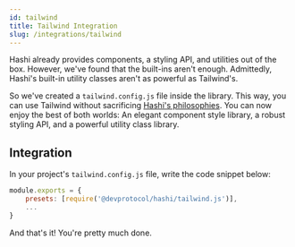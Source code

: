```yaml
---
id: tailwind
title: Tailwind Integration
slug: /integrations/tailwind
---
```


Hashi already provides components, a styling API, and utilities out of the box. However, we've found that the built-ins aren't enough. Admittedly, Hashi's built-in utility classes aren't as powerful as Tailwind's. 

So we've created a `tailwind.config.js` file inside the library. This way, you can use Tailwind without sacrificing [Hashi's philosophies](../getting-started/philosophy). You can now enjoy the best of both worlds: An elegant component style library, a robust styling API, and a powerful utility class library.

## Integration
In your project's `tailwind.config.js` file, write the code snippet below:
```js
module.exports = {
    presets: [require('@devprotocol/hashi/tailwind.js')],
    ...
}
```

And that's it! You're pretty much done.